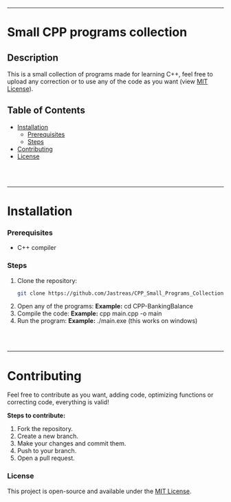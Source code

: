 <hr>

# Small CPP programs collection

## Description
This is a small collection of programs made for learning C++, feel free to upload any correction or to use any of the code as you want (view [MIT License](LICENSE)).

## Table of Contents
- [Installation](#installation)
  - [Prerequisites](#prerequisites)
  - [Steps](#steps)
- [Contributing](#contributing)
- [License](#license)

<br><br><hr>
# Installation

### Prerequisites

- C++ compiler

### Steps
1. Clone the repository:
   ```bash
   git clone https://github.com/Jastreas/CPP_Small_Programs_Collection.git
   ```
2. Open any of the programs:
    **Example:**
    cd CPP-BankingBalance
3. Compile the code:
    **Example:**
    cpp main.cpp -o main
4. Run the program:
    **Example:**
    ./main.exe (this works on windows)

<br><br><hr>
# Contributing

Feel free to contribute as you want, adding code, optimizing functions or correcting code, everything is valid!

**Steps to contribute:**
1. Fork the repository.
2. Create a new branch.
3. Make your changes and commit them.
4. Push to your branch.
5. Open a pull request.

### License
This project is open-source and available under the [MIT License](LICENSE).
